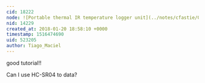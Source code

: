 ```yaml
---
cid: 18222
node: ![Portable thermal IR temperature logger unit](../notes/cfastie/05-26-2017/portable-thermal-ir-temperature-logger-unit)
nid: 14229
created_at: 2018-01-20 18:58:10 +0000
timestamp: 1516474690
uid: 523205
author: Tiago_Maciel
---
```


good tutorial!!

Can I use HC-SR04 to data?